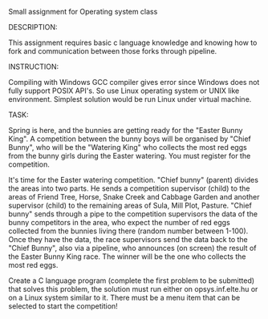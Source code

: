 
Small assignment for Operating system class

DESCRIPTION:

This assignment requires basic c language knowledge and knowing how to fork and communication between those forks through pipeline.

INSTRUCTION:

Compiling with Windows GCC compiler gives error since Windows does not fully support POSIX API's. So use Linux operating system or UNIX like environment. Simplest solution would be run Linux under virtual machine.

TASK:

Spring is here, and the bunnies are getting ready for the "Easter Bunny King". A competition between the bunny boys will be organised by "Chief Bunny", who will be the "Watering King" who collects the most red eggs from the bunny girls during the Easter watering. You must register for the competition. 

It's time for the Easter watering competition. "Chief bunny" (parent) divides the areas into two parts. He sends a competition supervisor (child) to the areas of Friend Tree, Horse, Snake Creek and Cabbage Garden and another supervisor (child) to the remaining areas of Sula, Mill Plot, Pasture. "Chief bunny" sends through a pipe to the competition supervisors the data of the bunny competitors in the area, who expect the number of red eggs collected from the bunnies living there (random number between 1-100). Once they have the data, the race supervisors send the data back to the "Chief Bunny", also via a pipeline, who announces (on screen) the result of the Easter Bunny King race. The winner will be the one who collects the most red eggs.

Create a C language program (complete the first problem to be submitted) that solves this problem, the solution must run either on opsys.inf.elte.hu or on a Linux system similar to it. There must be a menu item that can be selected to start the competition!